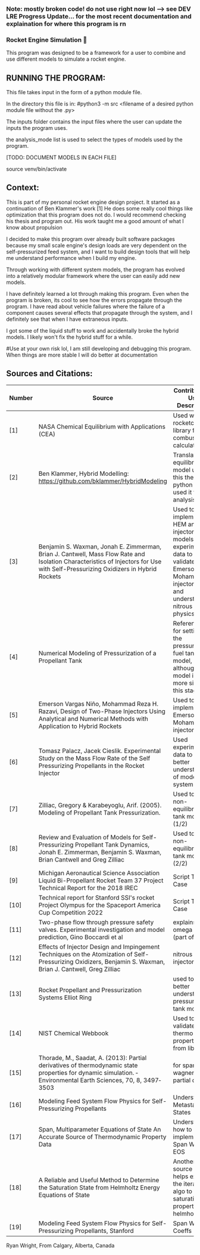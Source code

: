 ### Note: mostly broken code! do not use right now lol --> see DEV LRE Progress Update... for the most recent documentation and explaination for where this program is rn

### Rocket Engine Simulation 🚀

This program was designed to be a framework for a user to combine and use different models to simulate a rocket engine.

## RUNNING THE PROGRAM:
This file takes input in the form of a python module file. 

In the directory this file is in:  #python3 -m src <filename of a desired python module file without the .py>

The inputs folder contains the input files where the user can update the inputs the program uses.

the analysis_mode list is used to select the types of models used by the program.

[TODO: DOCUMENT MODELS IN EACH FILE]

source venv/bin/activate


## Context:
This is part of my personal rocket engine design project. It started as a continuation of Ben Klammer's work [1]
He does some really cool things like optimization that this program does not do. 
I would recommend checking his thesis and program out. His work taught me a good amount of what I know about propulsion

I decided to make this program over already built software packages because my small scale engine's design loads are very dependent on the self-pressurized
feed system, and I want to build design tools that will help me understand performance when I build my engine.

Through working with different system models, the program has evolved into a relatively modular framework where the user can easily add new models.

I have definitely learned a lot through making this program. Even when the program is broken, its cool to see how the errors propagate through the program. I have read about vehicle failures where the failure of a component causes several effects that propagate through the system, and I definitely see that when I have extraneous inputs.

I got some of the liquid stuff to work and accidentally broke the hybrid models. I likely won't fix the hybrid stuff for a while.

#Use at your own risk lol, I am still developing and debugging this program. When things are more stable I will do better at documentation


## Sources and Citations:
| Number | Source                            | Contribution / Use Description                 | Link to Source    |
|--------|-----------------------------------|------------------------------------------------|-------------------|
| [1]    | NASA Chemical Equilibrium with Applications (CEA) | Used with the rocketcea library for combustion calculations | https://cearun.grc.nasa.gov/ |
| [2]    | Ben Klammer, Hybrid Modelling: https://github.com/bklammer/HybridModeling | Translated equilibrium model used in this thesis into python and used it for analysis |https://github.com/bklammer/HybridModeling |
| [3]    | Benjamin S. Waxman, Jonah E. Zimmerman, Brian J. Cantwell, Mass Flow Rate and Isolation Characteristics of Injectors for Use with Self-Pressurizing Oxidizers in Hybrid Rockets | Used to implement HEM and Dyer injector models, experimental data to validate Emerson + Mohammad injector model and understand nitrous physics. |https://ntrs.nasa.gov/api/citations/20190001326/downloads/20190001326.pdf |
| [4]    | Numerical Modeling of Pressurization of a Propellant Tank | Referenced for setting up the pressurized fuel tank model, although my model is much more simple at this stage | https://www.nasa.gov/wp-content/uploads/2024/04/gfssp-tankpressurization-jpp2001.pdf?emrc=66201987b6c8c |
| [5]    | Emerson Vargas Niño, Mohammad Reza H. Razavi, Design of Two-Phase Injectors Using Analytical and Numerical Methods with Application to Hybrid Rockets | Used to implement Emerson + Mohammad injector model | https://emersonvn.com/project/two_phase_injector/# |
| [6]    | Tomasz Palacz, Jacek Cieslik. Experimental Study on the Mass Flow Rate of the Self Pressurizing Propellants in the Rocket Injector | Used experimental data to build a better understanding of model feed system | https://www.researchgate.net/publication/355773008_Experimental_Study_on_the_Mass_Flow_Rate_of_the_Self-Pressurizing_Propellants_in_the_Rocket_Injector  ~ DOI:10.3390/aerospace8110317 |
| [7]    | Zilliac, Gregory & Karabeyoglu, Arif. (2005). Modeling of Propellant Tank Pressurization. | Used to setup non-equilibrium tank model (1/2) | https://arc.aiaa.org/doi/10.2514/6.2005-3549 |
| [8]    | Review and Evaluation of Models for Self-Pressurizing Propellant Tank Dynamics, Jonah E. Zimmerman, Benjamin S. Waxman, Brian Cantwell and Greg Zilliac | Used to setup non-equilibrium tank model (2/2) | https://arc.aiaa.org/doi/10.2514/6.2013-4045 |
| [9]    | Michigan Aeronautical Science Association Liquid Bi-Propellant Rocket Team 37 Project Technical Report for the 2018 IREC | Script Test Case | https://www.soundingrocket.org/uploads/9/0/6/4/9064598/37_project_report.pdf |
| [10]   | Technical report for Stanford SSI's rocket Project Olympus for the Spaceport America Cup Competition 2022 | Script Test Case | https://purl.stanford.edu/tx770vm3347 |
| [11]   | Two-phase flow through pressure safety valves. Experimental investigation and model prediction, Gino Boccardi et al | explains omega model (part of [5]) | https://www.sciencedirect.com/science/article/pii/S0009250905003313 |
| [12]   | Effects of Injector Design and Impingement Techniques on the Atomization of Self-Pressurizing Oxidizers, Benjamin S. Waxman, Brian J. Cantwell, Greg Zilliac | nitrous injector | https://arc.aiaa.org/doi/10.2514/6.2012-3906 |
| [13]   | Rocket Propellant and Pressurization Systems Elliot Ring | used to help better understand pressurized tank models | very hard to find- out of print and pdf is hard to come by |
| [14]   | NIST Chemical Webbook | Used to validate thermo properties from libraries | https://webbook.nist.gov/cgi/fluid.cgi?ID=C10024972&Action=Page |
| [15]  | Thorade, M., Saadat, A. (2013): Partial derivatives of thermodynamic state properties for dynamic simulation. ‐ Environmental Earth Sciences, 70, 8, 3497‐3503 | for span wagner eos partial derivs |https://gfzpublic.gfz-potsdam.de/rest/items/item_247373_5/component/file_306833/content?download=true
| [16]  | Modeling Feed System Flow Physics for Self-Pressurizing Propellants | Understanding Metastable States | https://www.researchgate.net/publication/268482381_Modeling_Feed_System_Flow_Physics_for_Self-Pressurizing_Propellants |
| [17]  | Span, Multiparameter Equations of State An Accurate Source of Thermodynamic Property Data | Understanding how to implement the Span Wagner EOS | https://www.researchgate.net/publication/40381676_Multiparameter_equations_of_state_an_accurate_source_of_thermodynamic_property_data_with_151_figures_and_tables |
| [18]  | A Reliable and Useful Method to Determine the Saturation State from Helmholtz Energy Equations of State | Another source that helps explain the iterative algo to solve saturation properties w helmholtz eos | https://www.jstage.jst.go.jp/article/jtst/3/3/3_3_442/_pdf |
| [19]  | Modeling Feed System Flow Physics for Self-Pressurizing Propellants, Stanford | Span Wagner Coeffs | https://www.researchgate.net/publication/268482381_Modeling_Feed_System_Flow_Physics_for_Self-Pressurizing_Propellants |

Ryan Wright, From Calgary, Alberta, Canada                                                        